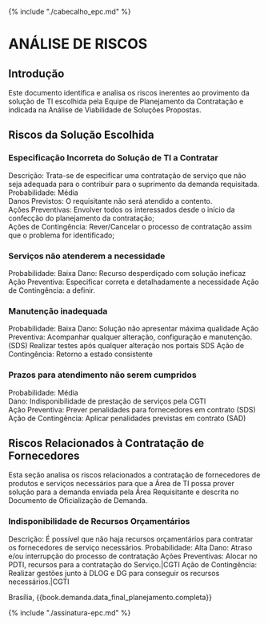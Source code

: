 {% include "./cabecalho_epc.md" %}
# ANÁLISE DE RISCOS

## Introdução
Este documento identifica e analisa os riscos inerentes ao provimento da solução de TI escolhida pela Equipe de Planejamento da Contratação e indicada na Análise de Viabilidade de Soluções Propostas.

## Riscos da Solução Escolhida 
### Especificação Incorreta do Solução de TI a Contratar 
Descrição: Trata-se de especificar uma contratação de serviço que não seja adequada para o contribuir para o suprimento da demanda requisitada.     
Probabilidade: Média  
Danos Previstos: O requisitante não será atendido a contento.   
Ações Preventivas: Envolver todos os interessados desde o início da confecção do planejamento da contratação;  
Ações de Contingência: Rever/Cancelar o processo de contratação assim que o problema for identificado;  

### Serviços não atenderem a necessidade
Probabilidade: Baixa
Dano: Recurso desperdiçado com solução ineficaz
Ação Preventiva: Especificar correta e detalhadamente a necessidade
Ação de Contingência: a definir. 

### Manutenção inadequada
Probabilidade: Baixa
Dano: Solução não apresentar máxima qualidade
Ação Preventiva: Acompanhar qualquer alteração, configuração e manutenção. (SDS)
Realizar testes após qualquer alteração nos portais SDS
Ação de Contingência: Retorno a estado consistente

### Prazos para atendimento não serem cumpridos
Probabilidade: Média  
Dano: Indisponibilidade de prestação de serviços pela CGTI  
Ação Preventiva: Prever penalidades para fornecedores em contrato (SDS)
Ação de Contingência: Aplicar penalidades previstas em contrato (SAD)

## Riscos Relacionados à Contratação de Fornecedores 

Esta seção analisa os riscos relacionados a contratação de fornecedores de produtos e serviços necessários para que a Área de TI possa prover solução para a demanda enviada pela Área Requisitante e descrita no Documento de Oficialização de Demanda.

### Indisponibilidade de Recursos Orçamentários 
Descrição: É possível que não haja recursos orçamentários para contratar os fornecedores de serviço necessários. 
Probabilidade: Alta 
Dano: Atraso e/ou interrupção do processo de contratação
Ações Preventivas: 
Alocar no PDTI, recursos para a contratação do Serviço.|CGTI
Ação de Contingência: 
Realizar gestões junto à DLOG e DG para conseguir os recursos necessários.|CGTI
 

    
Brasília, {{book.demanda.data_final_planejamento.completa}}  
  
  

{% include "./assinatura-epc.md" %}
